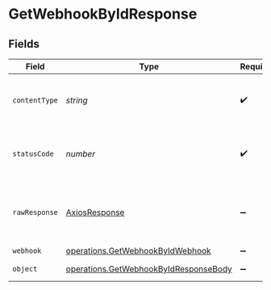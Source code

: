 # GetWebhookByIdResponse


## Fields

| Field                                                                                                 | Type                                                                                                  | Required                                                                                              | Description                                                                                           |
| ----------------------------------------------------------------------------------------------------- | ----------------------------------------------------------------------------------------------------- | ----------------------------------------------------------------------------------------------------- | ----------------------------------------------------------------------------------------------------- |
| `contentType`                                                                                         | *string*                                                                                              | :heavy_check_mark:                                                                                    | HTTP response content type for this operation                                                         |
| `statusCode`                                                                                          | *number*                                                                                              | :heavy_check_mark:                                                                                    | HTTP response status code for this operation                                                          |
| `rawResponse`                                                                                         | [AxiosResponse](https://axios-http.com/docs/res_schema)                                               | :heavy_minus_sign:                                                                                    | Raw HTTP response; suitable for custom response parsing                                               |
| `webhook`                                                                                             | [operations.GetWebhookByIdWebhook](../../../sdk/models/operations/getwebhookbyidwebhook.md)           | :heavy_minus_sign:                                                                                    | A webhook                                                                                             |
| `object`                                                                                              | [operations.GetWebhookByIdResponseBody](../../../sdk/models/operations/getwebhookbyidresponsebody.md) | :heavy_minus_sign:                                                                                    | Error response.                                                                                       |